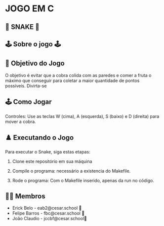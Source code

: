 
# JOGO EM C 

## 🐍 SNAKE 🐍

## 🕹 Sobre o jogo 🕹

## 🎯 Objetivo do Jogo

O objetivo é evitar que a cobra colida com as paredes e comer a fruta o máximo que conseguir para coletar a maior quantidade de pontos possíveis.
Divirta-se 


## 🕹️ Como Jogar
Controles: Use as teclas W (cima), A (esquerda), S (baixo) e D (direita) para mover a cobra.


## ♟️ Executando o Jogo

Para executar o Snake, siga estas etapas:

1. Clone este repositório em sua máquina
   
3. Compile o programa:
   necessário a existencia do Makefile.

4. Rode o programa:
   Com o Makefile inserido, apenas da run no código.

## 👩‍💻 Membros

<ul>
  <li>
    <a >Erick Belo - eab2@cesar.school 📩
  </li>
  <li>
    <a > Felipe Barros - fbc@cesar.school 📩
  </li>
  <li>
    <a > João Claudio - jccbf@cesar.school📩
  </li>
</ul>
